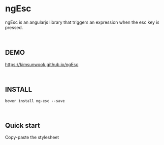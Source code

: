 ngEsc
=======

ngEsc is an angularjs library that triggers an expression when the esc key is pressed.

<br/>

DEMO
-------
https://kimsunwook.github.io/ngEsc

<br/>

INSTALL
-------

```
bower install ng-esc --save
```

<br/>

Quick start
-------
Copy-paste the stylesheet <script> into your <body>.

```
<script src=".bower_components/ng-esc/ngEsc.js"></script>
```
or
```
<script src=".bower_components/ng-esc/ngEsc.min.js"></script>
```
or
```
<script src="https://cdn.rawgit.com/KimSunWook/ngEsc/v1.0.2/ngEsc.js"></script>
```
or
```
<script src="https://cdn.rawgit.com/KimSunWook/ngEsc/v1.0.2/ngEsc.min.js"></script>
```

<br/>

USAGE
-----

Make sure you include the module 'ngEsc' in your application config

```
angular.module('myApp', [
  'ngEsc',
  ...
]);
```

```
<input
  ng-esc="message = 'esc pressed'" // Invoked when you press the Esc key
  ng-esc-model="model" // If you do not put object, $esc and $esced values ​​are stored in scope.
  ng-esc-duration="1000" // The value of $ esc lasts true and the default value is 100 (ms).
  ng-class="[
    {'esc_classes':model.$esc}, // The value of $esc becomes true on click and turns false after duration (ms).
    {'esc_classes':model.$esced} // The value of $esced is true when clicked and does not change.
  ]">
```

Once esc is pressed

```
$scope.message === 'esc pressed' // true
$scope.model.$esc === true // true
$scope.model.$esced === true // true
```

<br/>

Easy!
